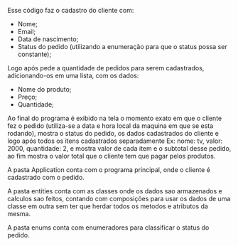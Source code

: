 Esse código faz o cadastro do cliente com:
- Nome;
- Email;
- Data de nascimento;
- Status do pedido (utilizando a enumeração para que o status possa ser constante);

Logo após pede a quantidade de pedidos para serem cadastrados, adicionando-os em uma lista, com os dados:
- Nome do produto;
- Preço;
- Quantidade;

Ao final do programa é exibido na tela o momento exato em que o cliente fez o pedido (utiliza-se a data e hora local da maquina em que se esta rodando), mostra o status do pedido, os dados cadastrados do cliente e logo após todos os itens cadastrados separadamente Ex: nome: tv, valor: 2000, quantidade: 2, e mostra valor de cada item e o subtotal desse pedido, ao fim mostra o valor total que o cliente tem que pagar pelos produtos.


A pasta Application conta com o programa principal, onde o cliente é cadastrado com o pedido.

A pasta entities conta com as classes onde os dados sao armazenados e calculos sao feitos, contando com composições para usar os dados de uma classe em outra sem ter que herdar todos os metodos e atributos da mesma.

A pasta enums conta com enumeradores para classificar o status do pedido.
